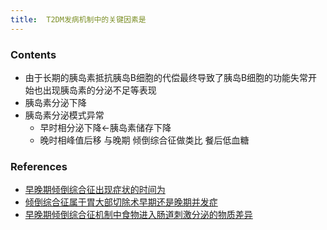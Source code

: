 ```yaml
---
title:  T2DM发病机制中的关键因素是
--- 
```


### Contents
- 由于长期的胰岛素抵抗胰岛B细胞的代偿最终导致了胰岛B细胞的功能失常开始也出现胰岛素的分泌不足等表现
- 胰岛素分泌下降
- 胰岛素分泌模式异常
  - 早时相分泌下降←胰岛素储存下降
  - 晚时相峰值后移 与晚期 倾倒综合征做类比 餐后低血糖

### References
- [早晚期倾倒综合征出现症状的时间为](/早晚期倾倒综合征出现症状的时间为)
- [倾倒综合征属于胃大部切除术早期还是晚期并发症](/倾倒综合征属于胃大部切除术早期还是晚期并发症)
- [早晚期倾倒综合征机制中食物进入肠道刺激分泌的物质差异](/早晚期倾倒综合征机制中食物进入肠道刺激分泌的物质差异)

